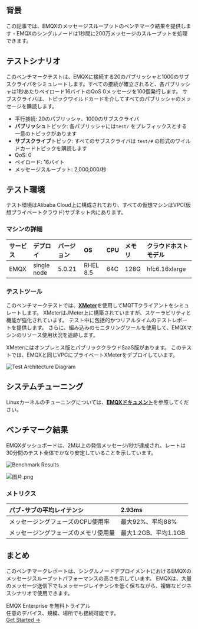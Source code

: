 ## **背景**

この記事では、EMQXのメッセージスループットのベンチマーク結果を提供します - EMQXのシングルノードは1秒間に200万メッセージのスループットを処理できます。

## **テストシナリオ**

このベンチマークテストは、EMQXに接続する20のパブリッシャと1000のサブスクライバをシミュレートします。すべての接続が確立されると、各パブリッシャは1秒あたりペイロード16バイトのQoS 0メッセージを100個発行します。 サブスクライバは、トピックワイルドカードを介してすべてのパブリッシャのメッセージを購読します。

- 平行接続: 20のパブリッシャ、1000のサブスクライバ
- **パブリッシュ**トピック: 各パブリッシャには`test/` をプレフィックスとする一意のトピックがあります
- **サブスクライブ**トピック: すべてのサブスクライバは `test/#` の形式のワイルドカードトピックを購読します
- QoS: 0
- ペイロード: 16バイト
- メッセージスループット: 2,000,000/秒

## **テスト環境**

テスト環境はAlibaba Cloud上に構成されており、すべての仮想マシンはVPC(仮想プライベートクラウド)サブネット内にあります。

### **マシンの詳細**

| サービス | デプロイ    | バージョン | OS       | CPU  | メモリ | クラウドホストモデル |
| :------- | :---------- | :--------- | :------- | :--- | :----- | :------------------- |
| EMQX     | single node | 5.0.21     | RHEL 8.5 | 64C  | 128G   | hfc6.16xlarge        |

### **テストツール**

このベンチマークテストでは、[**XMeter**](https://www.emqx.com/ja/products/xmeter)を使用してMQTTクライアントをシミュレートします。 XMeterはJMeter上に構築されていますが、スケーラビリティと機能が強化されています。 テスト中に包括的かつリアルタイムのテストレポートを提供します。 さらに、組み込みのモニタリングツールを使用して、EMQXマシンのリソース使用状況を追跡します。

XMeterにはオンプレミス版とパブリッククラウドSaaS版があります。 このテストでは、EMQXと同じVPCにプライベートXMeterをデプロイしています。

![Test Architecture Diagram](https://assets.emqx.com/images/76af39a96c5f485a576a6ee2acb6e86d.png)

## **システムチューニング**

Linuxカーネルのチューニングについては、[**EMQXドキュメント**](https://www.emqx.io/docs/en/v5.0/performance/tune.html)を参照してください。

## **ベンチマーク結果**

EMQXダッシュボードは、2M以上の発信メッセージ/秒が達成され、レートは30分間のテスト全体でかなり安定していることを示しています。

![Benchmark Results](https://assets.emqx.com/images/5aa62d0d22035ed2ade692205b8d1154.png)

![图片.png](https://assets.emqx.com/images/aa1d7320da5b6b274651304d23bab88e.png)

### **メトリクス**

| パブ-サブの平均レイテンシ            | 2.93ms               |
| :----------------------------------- | :------------------- |
| メッセージングフェーズのCPU使用率    | 最大92%、平均88%     |
| メッセージングフェーズのメモリ使用量 | 最大1.2GB、平均1.1GB |

## **まとめ**

このベンチマークレポートは、シングルノードデプロイメントにおけるEMQXのメッセージスループットパフォーマンスの高さを示しています。 EMQXは、大量のメッセージ送信下でもメッセージレイテンシを低く保ちながら、複雑なビジネスシナリオで使用できます。



<section class="promotion">
    <div>
        EMQX Enterprise を無料トライアル
      <div class="is-size-14 is-text-normal has-text-weight-normal">任意のデバイス、規模、場所でも接続可能です。</div>
    </div>
    <a href="https://www.emqx.com/ja/try?product=enterprise" class="button is-gradient px-5">Get Started →</a>
</section>

